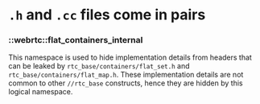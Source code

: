 # `.h` and `.cc` files come in pairs

<?% config.freshness.owner = 'mbonadei' %?>
<?% config.freshness.reviewed = '2021-08-16' %?>

### ::webrtc::flat_containers_internal

This namespace is used to hide implementation details from headers that can
be leaked by `rtc_base/containers/flat_set.h` and
`rtc_base/containers/flat_map.h`. These implementation details are not common
to other `//rtc_base` constructs, hence they are hidden by this logical
namespace.
